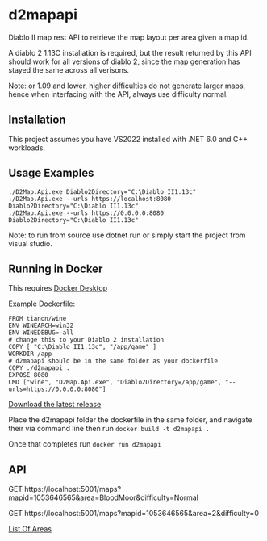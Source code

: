 # d2mapapi
Diablo II map rest API to retrieve the map layout per area given a map id.

A diablo 2 1.13C installation is required, but the result returned by this API should work for all versions of diablo 2, since the map generation has stayed the same across all verisons.

Note: or 1.09 and lower, higher difficulties do not generate larger maps, hence when interfacing with the API, always use difficulty normal.

## Installation

This project assumes you have VS2022 installed with .NET 6.0 and C++ workloads.

## Usage Examples
```
./D2Map.Api.exe Diablo2Directory="C:\Diablo II1.13c"
./D2Map.Api.exe --urls https://localhost:8080 Diablo2Directory="C:\Diablo II1.13c"
./D2Map.Api.exe --urls https://0.0.0.0:8080 Diablo2Directory="C:\Diablo II1.13c"
```

Note: to run from source use dotnet run or simply start the project from visual studio.

## Running in Docker

This requires [Docker Desktop](https://www.docker.com/products/docker-desktop)

Example Dockerfile:
```
FROM tianon/wine
ENV WINEARCH=win32
ENV WINEDEBUG=-all
# change this to your Diablo 2 installation
COPY [ "C:\Diablo II1.13c", "/app/game" ]
WORKDIR /app
# d2mapapi should be in the same folder as your dockerfile
COPY ./d2mapapi .
EXPOSE 8080
CMD ["wine", "D2Map.Api.exe", "Diablo2Directory=/app/game", "--urls=https://0.0.0.0:8080"]
```

[Download the latest release](https://github.com/jcageman/d2mapapi/releases)

Place the d2mapapi folder the dockerfile in the same folder, and navigate their via command line then run `docker build -t d2mapapi .`

Once that completes run `docker run d2mapapi`
## API

GET https://localhost:5001/maps?mapid=1053646565&area=BloodMoor&difficulty=Normal

GET https://localhost:5001/maps?mapid=1053646565&area=2&difficulty=0

[List Of Areas](/D2Map.Core/Models/Area.cs)

